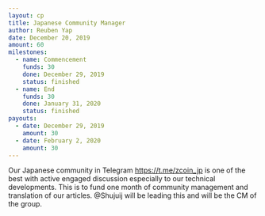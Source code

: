 ```yaml
---
layout: cp
title: Japanese Community Manager
author: Reuben Yap
date: December 20, 2019
amount: 60
milestones:
  - name: Commencement
    funds: 30
    done: December 29, 2019
    status: finished
  - name: End
    funds: 30
    done: January 31, 2020
    status: finished
payouts:
  - date: December 29, 2019
    amount: 30
  - date: February 2, 2020
    amount: 30
---
```

Our Japanese community in Telegram https://t.me/zcoin_jp is one of the best with active engaged discussion especially to our technical developments.
This is to fund one month of community management and translation of our articles.
@Shujuij will be leading this and will be the CM of the group.
